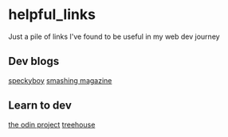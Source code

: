 # helpful_links
Just a pile of links I've found to be useful in my web dev journey


## Dev blogs

[speckyboy](https://speckyboy.com/)
[smashing magazine](https://www.smashingmagazine.com/)

## Learn to dev

[the odin project](https://www.theodinproject.com/)
[treehouse](https://teamtreehouse.com/)

